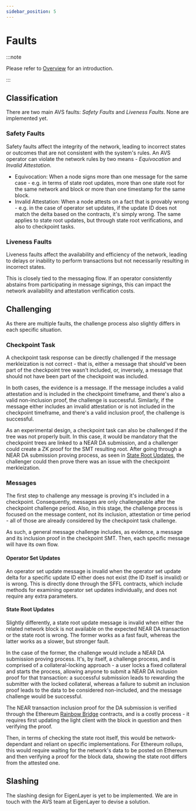```yaml
---
sidebar_position: 5
---
```


# Faults

:::note

Please refer to [Overview](./overview.md) for an introduction.

:::

## Classification

There are two main AVS faults: _Safety Faults_ and _Liveness Faults_. None are
implemented yet.

### Safety Faults

Safety faults affect the integrity of the network, leading to incorrect states
or outcomes that are not consistent with the system's rules. An AVS operator
can violate the network rules by two means - _Equivocation_ and
_Invalid Attestation_.

* Equivocation: When a node signs more than one message for the same case -
  e.g. in terms of state root updates, more than one state root for the same
  network and block or more than one timestamp for the same block.
* Invalid Attestation: When a node attests on a fact that is provably wrong -
  e.g. in the case of operator set updates, if the update ID does not match the
  delta based on the contracts, it's simply wrong. The same applies to state
  root updates, but through state root verifications, and also to checkpoint
  tasks.

### Liveness Faults

Liveness faults affect the availability and efficiency of the network, leading
to delays or inability to perform transactions but not necessarily resulting
in incorrect states.

This is closely tied to the messaging flow. If an operator consistently
abstains from participating in message signings, this can impact the network
availability and attestation verification costs.

## Challenging

As there are multiple faults, the challenge process also slightly differs in
each specific situation.

### Checkpoint Task

A checkpoint task response can be directly challenged if the message
merkleization is not correct - that is, either a message that should've been
part of the checkpoint tree wasn't included, or, inversely, a message that
should not have been part of the checkpoint was included.

In both cases, the evidence is a message. If the message includes a valid
attestation and is included in the checkpoint timeframe, and there's also a
valid non-inclusion proof, the challenge is successful.
Similarly, if the message either includes an invalid attestation or is not
included in the checkpoint timeframe, and there's a valid inclusion proof, the
challenge is successful.

As an experimental design, a checkpoint task can also be challenged if the tree
was not properly built. In this case, it would be mandatory that the checkpoint
trees are linked to a NEAR DA submission, and a challenger could create a ZK
proof for the SMT resulting root. After going through a NEAR DA submission
proving process, as seen in [State Root Updates](#state-root-updates), the
challenger could then prove there was an issue with the checkpoint
merkleization.

### Messages

The first step to challenge any message is proving it's included in a
checkpoint. Consequently, messages are only challengeable after the checkpoint
challenge period. Also, in this stage, the challenge process is focused on the
message content, not its inclusion, attestation or time period - all of those
are already considered by the checkpoint task challenge.

As such, a general message challenge includes, as evidence, a message and its
inclusion proof in the checkpoint SMT. Then, each specific message will have
its own flow.

#### Operator Set Updates

An operator set update message is invalid when the operator set update delta
for a specific update ID either does not exist (the ID itself is invalid) or
is wrong. This is directly done through the SFFL contracts, which include
methods for examining operator set updates individually, and does not require
any extra parameters.

#### State Root Updates

Slightly differently, a state root update message is invalid when either the
related network block is not available on the expected NEAR DA transaction or
the state root is wrong. The former works as a fast fault, whereas the latter
works as a slower, but stronger fault.

In the case of the former, the challenge would include a NEAR DA submission
proving process. It's, by itself, a challenge process, and is comprised of a
collateral-locking approach - a user locks a fixed collateral and starts the
process, allowing anyone to submit a NEAR DA inclusion proof for that
transaction: a successful submission leads to rewarding the submitter with the
locked collateral, whereas a failure to submit an inclusion proof leads to the
data to be considered non-included, and the message challenge would be
successful.

The NEAR transaction inclusion proof for the DA submission is verified through
the Ethereum [Rainbow Bridge](https://near.org/bridge) contracts, and is a
costly process - it requires first updating the light client with the block in
question and then verifying the proof.

Then, in terms of checking the state root itself, this would be
network-dependant and reliant on specific implementations. For Ethereum
rollups, this would require waiting for the network's data to be posted on
Ethereum and then verifying a proof for the block data, showing the state root
differs from the attested one.

## Slashing

The slashing design for EigenLayer is yet to be implemented. We are in touch with the AVS team at
EigenLayer to devise a solution.
